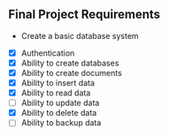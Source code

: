 ## Final Project Requirements
* Create a basic database system
- [x] Authentication
- [x] Ability to create databases
- [x] Ability to create documents
- [x] Ability to insert data
- [x] Ability to read data
- [ ] Ability to update data
- [x] Ability to delete data
- [ ] Ability to backup data